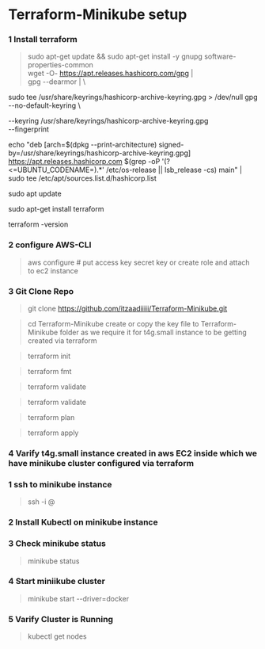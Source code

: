 # Terraform-Minikube setup

### 1 Install terraform 
> sudo apt-get update && sudo apt-get install -y gnupg software-properties-common \
wget -O- https://apt.releases.hashicorp.com/gpg | \
gpg --dearmor | \

sudo tee /usr/share/keyrings/hashicorp-archive-keyring.gpg > /dev/null
gpg --no-default-keyring \

--keyring /usr/share/keyrings/hashicorp-archive-keyring.gpg \
--fingerprint

echo "deb [arch=$(dpkg --print-architecture) signed-by=/usr/share/keyrings/hashicorp-archive-keyring.gpg] https://apt.releases.hashicorp.com $(grep -oP '(?<=UBUNTU_CODENAME=).*' /etc/os-release || lsb_release -cs) main" | sudo tee /etc/apt/sources.list.d/hashicorp.list

sudo apt update

sudo apt-get install terraform

terraform -version

### 2 configure AWS-CLI
> aws configure      # put access key secret key or create role and attach to ec2 instance

### 3  Git Clone Repo
> git clone https://github.com/itzaadiiiii/Terraform-Minikube.git

> cd Terraform-Minikube
create or copy the key file to Terraform-Minikube folder as we require it for t4g.small instance to be getting created via terraform

> terraform init

> terraform fmt

> terraform validate

> terraform validate

> terraform plan

> terraform apply

### 4 Varify t4g.small instance created in aws EC2 inside which we have minikube cluster configured via terraform

### 1 ssh to minikube instance
> ssh -i <key-path> <user>@<ip-of-instance>

### 2 Install Kubectl on minikube instance

### 3 Check minikube status
> minikube status

### 4 Start miniikube cluster
> minikube start --driver=docker

### 5 Varify Cluster is Running
> kubectl get nodes
